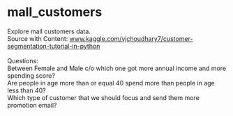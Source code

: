 # mall_customers
Explore mall customers data. <br>
Source with Content: www.kaggle.com/vjchoudhary7/customer-segmentation-tutorial-in-python <br>
<br>
Questions: <br>
Between Female and Male c/o which one got more annual income and more spending score? <br>
Are people in age more than or equal 40 spend more than people in age less than 40? <br>
Which type of customer that we should focus and send them more promotion email? <br>
